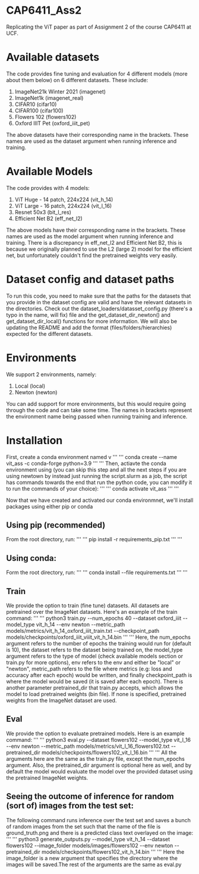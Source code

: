 # CAP6411_Ass2
Replicating the ViT paper as part of Assignment 2 of the course CAP6411 at UCF.

# Available datasets
The code provides fine tuning and evaluation for 4 different models (more about them below) on 6 different datasets. These include:
1. ImageNet21k Winter 2021 (imagenet)
2. ImageNet1k (imagenet_real)
3. CIFAR10 (cifar10)
4. CIFAR100 (cifar100)
5. Flowers 102 (flowers102)
6. Oxford IIIT Pet (oxford_iiit_pet)

The above datasets have their corresponding name in the brackets. These names are used as the dataset argument when running inference and training.

# Available Models
The code provides with 4 models:
1. ViT Huge - 14 patch, 224x224 (vit_h_14)
2. ViT Large - 16 patch, 224x224 (vit_l_16)
3. Resnet 50x3 (bit_l_res)
4. Efficient Net B2 (eff_net_l2)

The above models have their corresponding name in the brackets. These names are used as the model argument when running inference and training. There is a discrepancy in eff_net_l2 and Efficient Net B2, this is because we originally planned to use the L2 (large 2) model for the efficient net, but unfortunately couldn't find the pretrained weights very easily.

# Dataset config and dataset paths
To run this code, you need to make sure that the paths for the datasets that you provide in the dataset config are valid and have the relevant datasets in the directories. Check out the dataset_loaders/datasset_config.py (there's a typo in the name, will fix) file and the get_dataset_dir_newton() and get_dataset_dir_local() functions for more information. We will also be updating the README and add the format (files/folders/hierarchies) expected for the different datasets.

# Environments
We support 2 environments, namely:
1. Local (local)
2. Newton (newton)

You can add support for more environments, but this would require going through the code and can take some time. The names in brackets represent the environment name being passed when running training and inference.

# Installation
First, create a conda environment named v
'''
'''
conda create --name vit_ass -c conda-forge python=3.9
'''
'''
Then, actiavte the conda environment using (you can skip this step and all the next steps if you are using newtown by instead just running the script.slurm as a job, the script has commands towards the end that run the python code, you can modify it to run the commands of your choice):
'''
'''
conda activate vit_ass
'''
'''

Now that we have created and activated our conda environmnet, we'll install packages using either pip or conda
## Using pip (recommended)
From the root directory, run:
'''
'''
pip install -r requirements_pip.txt
'''
'''

## Using conda:
Form the root directory, run:
'''
'''
conda install --file requirements.txt
'''
'''

## Train
We provide the option to train (fine tune) datasets. All datasets are pretrained over the ImageNet datasets. Here's an example of the train command:
'''
'''
python3 train.py --num_epochs 40 --dataset oxford_iiit --model_type vit_h_14 --env newton --metric_path models/metrics/vit_h_14_oxford_iiit_train.txt --checkpoint_path models/checkpoints/oxford_iiit_viiit_vit_h_14.bin
'''
'''
Here, the num_epochs argument refers to the number of epochs the training would run for (default is 10), the dataset refers to the dataset being trained on, the model_type argument refers to the type of model (check available models section or train.py for more options), env refers to the env and either be "local" or "newton", metric_path refers to the file where metrics (e.g: loss and accuracy after each epoch) would be written, and finally checkpoint_path is where the model would be saved (it is saved after each epoch). There is another parameter pretrained_dir that train.py accepts, which allows the model to load pretrained weights (bin file). If none is specified, pretrained weights from the ImageNet dataset are used.

## Eval
We provide the option to evaluate pretrained models. Here is an example command:
'''
'''
python3 eval.py --dataset flowers102 --model_type vit_l_16 --env newton --metric_path models/metrics/vit_l_16_flowers102.txt --pretrained_dir models/checkpoints/flowers102_vit_l_16.bin
'''
'''
All the arguments here are the same as the train.py file, except the num_epochs argument. Also, the pretrained_dir argument is optional here as well, and by default the model would evaluate the model over the provided dataset using the pretrained ImageNet weights.

## Seeing the outcome of inference for random (sort of) images from the test set:
The following command runs inference over the test set and saves a bunch of random images from the set such that the name of the file is ground_truth.png and there is a predicted class text overlayed on the image:
'''
'''
python3 generate_outputs.py --model_type vit_h_14 --dataset flowers102 --image_folder models/images/flowers102 --env newton --pretrained_dir models/checkpoints/flowers102_vit_h_14.bin
'''
'''
Here the image_folder is a new argument that specifies the directory where the images will be saved.The rest of the arguments are the same as eval.py
